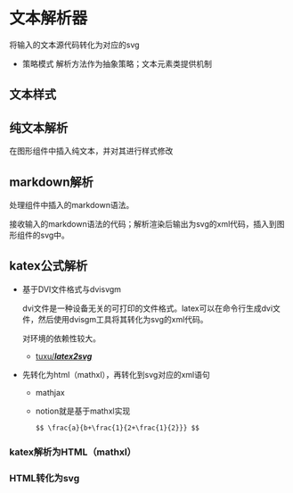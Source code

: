 # 文本解析器

将输入的文本源代码转化为对应的svg
- 策略模式
  解析方法作为抽象策略；文本元素类提供机制

## 文本样式



## 纯文本解析

在图形组件中插入纯文本，并对其进行样式修改

## markdown解析

处理组件中插入的markdown语法。

接收输入的markdown语法的代码；解析渲染后输出为svg的xml代码，插入到图形组件的svg中。

## katex公式解析

- 基于DVI文件格式与dvisvgm

  dvi文件是一种设备无关的可打印的文件格式。latex可以在命令行生成dvi文件，然后使用dvisgm工具将其转化为svg的xml代码。

  对环境的依赖性较大。

  - [tuxu/***latex2svg***](https://github.com/tuxu/latex2svg)

- 先转化为html（mathxl），再转化到svg对应的xml语句

  - mathjax

  - notion就是基于mathxl实现

    ```$$ \frac{a}{b+\frac{1}{2+\frac{1}{2}}} $$```

### katex解析为HTML（mathxl）

### HTML转化为svg
